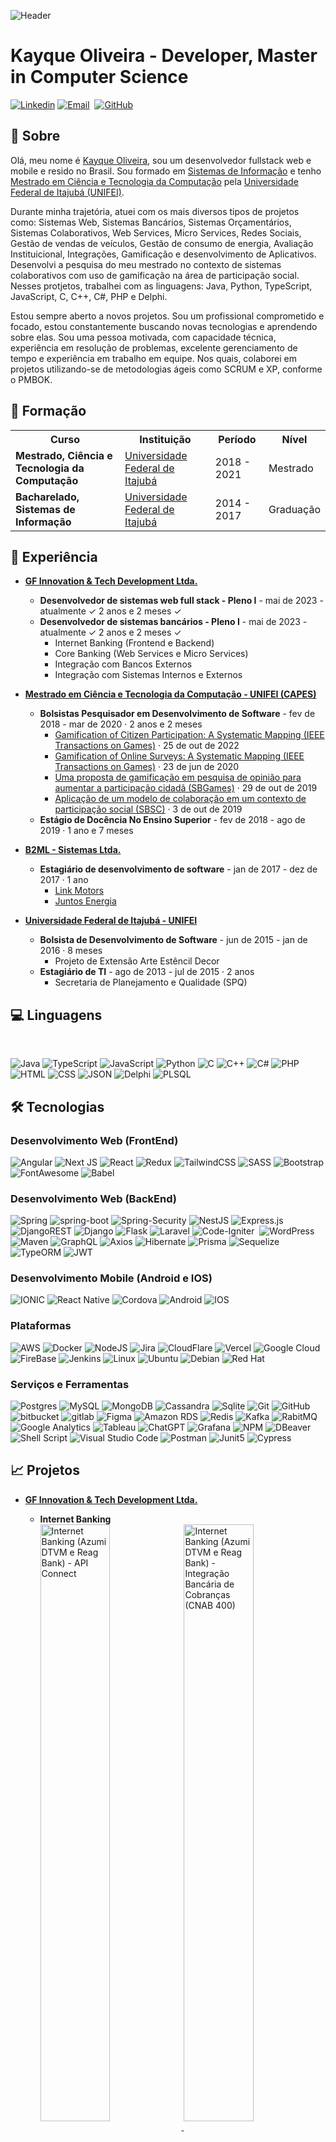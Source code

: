 ![Header](https://github.com/kayque-willy/kayque-willy/blob/main/header%20github.png "Header")

<h1 align="left">Kayque Oliveira - Developer, Master in Computer Science</h1>

[![Linkedin](https://img.shields.io/badge/Linkedin-0077B5?style=for-the-badge&logo=linkedin&logoColor=white)](https://www.linkedin.com/in/kayque-oliveira66/)
[![Email](https://img.shields.io/badge/Microsoft_Outlook-0078D4?style=for-the-badge&logo=microsoft-outlook&logoColor=white)](mailto:kayque-willy@hotmail.com)&nbsp;
[![GitHub](https://img.shields.io/badge/Github-100000?style=for-the-badge&logo=github&logoColor=white)](https://github.com/kayque-willy)

<h2>📝 Sobre</h2>

Olá, meu nome é [Kayque Oliveira](https://www.linkedin.com/in/kayque-oliveira66/), sou um desenvolvedor fullstack web e mobile e resido no Brasil. Sou formado em [Sistemas de Informação](https://unifei.edu.br/) e tenho [Mestrado em Ciência e Tecnologia da Computação](https://ppg-ctc.unifei.edu.br/) pela [Universidade Federal de Itajubá (UNIFEI)](https://unifei.edu.br/).

Durante minha trajetória, atuei com os mais diversos tipos de projetos como: Sistemas Web, Sistemas Bancários, Sistemas Orçamentários, Sistemas Colaborativos, Web Services, Micro Services, Redes Sociais, Gestão de vendas de veículos, Gestão de consumo de energia, Avaliação Instituicional, Integrações, Gamificação e desenvolvimento de Aplicativos. Desenvolvi a pesquisa do meu mestrado no contexto de sistemas colaborativos com uso de gamificação na área de participação social. Nesses protjetos, trabalhei com as linguagens: Java, Python, TypeScript, JavaScript, C, C++, C#, PHP e Delphi.

Estou sempre aberto a novos projetos. Sou um profissional comprometido e focado, estou constantemente buscando novas tecnologias e aprendendo sobre elas. Sou uma pessoa motivada, com capacidade técnica, experiência em resolução de problemas, excelente gerenciamento de tempo e experiência em trabalho em equipe. Nos quais, colaborei em projetos utilizando-se de metodologias ágeis como SCRUM e XP, conforme o PMBOK.

<h2>📘 Formação</h2>

<table>
  <tr>
    <th>Curso</th>
    <th>Instituição</th>
    <th>Período</th>
    <th>Nível</th>
  </tr>
  <tr>
    <td><b>Mestrado, Ciência e Tecnologia da Computação</b></td>
    <td><a href="https://ppg-ctc.unifei.edu.br/">Universidade Federal de Itajubá</a></td>
    <td>2018 - 2021</td>
    <td>Mestrado</td>
  </tr>
  <tr>
    <td><b>Bacharelado, Sistemas de Informação</b></td>
    <td><a href="https://prg.unifei.edu.br/cursos/sistemas-de-informacao/">Universidade Federal de Itajubá</a></td>
    <td>2014 - 2017</td>
    <td>Graduação</td>
  </tr>
 </table>

<h2>🏦 Experiência</h2>

- <b>[GF Innovation & Tech Development Ltda.](https://www.linkedin.com/company/globalfinanceiro)</b>
    - <b>Desenvolvedor de sistemas web full stack - Pleno I</b> -  mai de 2023 - atualmente ✓ 2 anos e 2 meses ✓
    - <b>Desenvolvedor de sistemas bancários - Pleno I</b> - mai de 2023 - atualmente ✓ 2 anos e 2 meses ✓
        - Internet Banking (Frontend e Backend)
        - Core Banking (Web Services e Micro Services)
        - Integração com Bancos Externos
        - Integração com Sistemas Internos e Externos<br/>
        
- <b>[Mestrado em Ciência e Tecnologia da Computação - UNIFEI (CAPES)](https://www.gov.br/capes/pt-br/acesso-a-informacao/acoes-e-programas/bolsas/bolsas-no-pais)</b>
    - <b>Bolsistas Pesquisador em Desenvolvimento de Software</b> - fev de 2018 - mar de 2020 · 2 anos e 2 meses
        - [Gamification of Citizen Participation: A Systematic Mapping (IEEE Transactions on Games)](https://ieeexplore.ieee.org/document/9927332) · 25 de out de 2022
        - [Gamification of Online Surveys: A Systematic Mapping (IEEE Transactions on Games)](https://ieeexplore.ieee.org/document/9123672) · 23 de jun de 2020
        - [Uma proposta de gamificação em pesquisa de opinião para aumentar a participação cidadã (SBGames)](https://www.sbgames.org/sbgames2019/files/papers/CulturaFull/197273.pdf) · 29 de out de 2019
        - [Aplicação de um modelo de colaboração em um contexto de participação social (SBSC)](https://sol.sbc.org.br/index.php/sbsc/article/view/7806) ·  3 de out de 2019
    - <b>Estágio de Docência No Ensino Superior</b> - fev de 2018 - ago de 2019 · 1 ano e 7 meses<br/>
    
- <b>[B2ML - Sistemas Ltda.](https://www.b2ml.com.br/)</b>
    - <b>Estagiário de desenvolvimento de software</b> - jan de 2017 - dez de 2017 · 1 ano
        - [Link Motors](https://linkmotors.com.br/)
        - [Juntos Energia](https://juntosenergia.com.br/)<br/>
        
- <b>[Universidade Federal de Itajubá - UNIFEI](https://unifei.edu.br/)</b>
  - <b>Bolsista de Desenvolvimento de Software</b> - jun de 2015 - jan de 2016 · 8 meses
      -  Projeto de Extensão Arte Estêncil Decor
  - <b>Estagiário de TI</b> - ago de 2013 - jul de 2015 · 2 anos
      - Secretaria de Planejamento e Qualidade (SPQ)

<h2>💻 Linguagens</h2>

</br>

![Java](https://img.shields.io/badge/Java-e11e21?style=for-the-badge&logo=java&logoColor=white")
![TypeScript](https://img.shields.io/badge/TypeScript-007ACC?style=for-the-badge&logo=typescript&logoColor=F7DF1E)
![JavaScript](https://img.shields.io/badge/JavaScript-323330?style=for-the-badge&logo=javascript&logoColor=F7DF1E)
![Python](https://img.shields.io/badge/Python-FFD43B?style=for-the-badge&logo=python&logoColor=blue)
![C](https://img.shields.io/badge/C-00599C?style=for-the-badge&logo=c&logoColor=white)
![C++](https://img.shields.io/badge/C%2B%2B-00599C?style=for-the-badge&logo=c%2B%2B&logoColor=white)
![C#](https://img.shields.io/badge/C%23-239120?style=for-the-badge&logo=csharp&logoColor=white)
![PHP](https://img.shields.io/badge/PHP-777BB4?style=for-the-badge&logo=php&logoColor=white)
![HTML](https://img.shields.io/badge/HTML5-E34F26?style=for-the-badge&logo=html5&logoColor=white)
![CSS](https://img.shields.io/badge/CSS3-1572B6?style=for-the-badge&logo=css3&logoColor=white)
![JSON](https://img.shields.io/badge/json-5E5C5C?style=for-the-badge&logo=json&logoColor=white)
![Delphi](https://img.shields.io/badge/Delphi-B22222?style=for-the-badge&logo=delphi&logoColor=white)
![PLSQL](https://img.shields.io/badge/PLSQL-F80000?style=for-the-badge&logo=oracle&logoColor=black)

<h2>🛠️ Tecnologias</h2>

### Desenvolvimento Web (FrontEnd)

![Angular](https://img.shields.io/badge/Angular-DD0031?style=for-the-badge&logo=angular&logoColor=white)
![Next JS](https://img.shields.io/badge/Next-black?style=for-the-badge&logo=next.js&logoColor=white)
![React](https://img.shields.io/badge/React-20232A?style=for-the-badge&logo=react&logoColor=61DAFB)
![Redux](https://img.shields.io/badge/Redux-593D88?style=for-the-badge&logo=redux&logoColor=white)
![TailwindCSS](https://img.shields.io/badge/tailwindcss-%2338B2AC.svg?style=for-the-badge&logo=tailwind-css&logoColor=white)
![SASS](https://img.shields.io/badge/SASS-hotpink.svg?style=for-the-badge&logo=SASS&logoColor=white)
![Bootstrap](https://img.shields.io/badge/Bootstrap-563D7C?style=for-the-badge&logo=bootstrap&logoColor=white)
![FontAwesome](https://img.shields.io/badge/Font_Awesome-339AF0?style=for-the-badge&logo=fontawesome&logoColor=white)
![Babel](https://img.shields.io/badge/Babel-F9DC3e?style=for-the-badge&logo=babel&logoColor=black)

### Desenvolvimento Web (BackEnd)

![Spring](https://img.shields.io/badge/Spring-6DB33F?style=for-the-badge&logo=spring&logoColor=white)
![spring-boot](https://img.shields.io/badge/Spring_Boot-6DB33F?style=for-the-badge&logo=spring-boot&logoColor=white)
![Spring-Security](https://img.shields.io/badge/Spring_Security-6DB33F?style=for-the-badge&logo=Spring-Security&logoColor=white)
![NestJS](https://img.shields.io/badge/nestjs-E0234E?style=for-the-badge&logo=nestjs&logoColor=white)
![Express.js](https://img.shields.io/badge/express.js-%23404d59.svg?style=for-the-badge&logo=express&logoColor=%2361DAFB)
![DjangoREST](https://img.shields.io/badge/DJANGO-REST-ff1709?style=for-the-badge&logo=django&logoColor=white&color=ff1709&labelColor=gray)
![Django](https://img.shields.io/badge/django-%23092E20.svg?style=for-the-badge&logo=django&logoColor=white)
![Flask](https://img.shields.io/badge/Flask-000000?style=for-the-badge&logo=flask&logoColor=white)
![Laravel](https://img.shields.io/badge/laravel-%23FF2D20.svg?style=for-the-badge&logo=laravel&logoColor=white)
![Code-Igniter](https://img.shields.io/badge/CodeIgniter-%23EF4223.svg?style=for-the-badge&logo=codeIgniter&logoColor=white)&nbsp;
![WordPress](https://img.shields.io/badge/Wordpress-21759B?style=for-the-badge&logo=wordpress&logoColor=whit)
![Maven](https://img.shields.io/badge/apache_maven-C71A36?style=for-the-badge&logo=apachemaven&logoColor=white)
![GraphQL](https://img.shields.io/badge/GraphQl-E10098?style=for-the-badge&logo=graphql&logoColor=white)
![Axios](https://img.shields.io/badge/axios-671ddf?&style=for-the-badge&logo=axios&logoColor=white)
![Hibernate](https://img.shields.io/badge/Hibernate-59666C?style=for-the-badge&logo=Hibernate&logoColor=white)
![Prisma](https://img.shields.io/badge/Prisma-3982CE?style=for-the-badge&logo=Prisma&logoColor=white)
![Sequelize](https://img.shields.io/badge/Sequelize-52B0E7?style=for-the-badge&logo=Sequelize&logoColor=white)
![TypeORM](https://img.shields.io/badge/typeorm-FE0803?style=for-the-badge&logo=typeorm&logoColor=white)
![JWT](https://img.shields.io/badge/JWT-000000?style=for-the-badge&logo=JSON%20web%20tokens&logoColor=white)

### Desenvolvimento Mobile (Android e IOS)

![IONIC](https://img.shields.io/badge/Ionic-3880FF?style=for-the-badge&logo=ionic&logoColor=white)
![React Native](https://img.shields.io/badge/React_Native-20232A?style=for-the-badge&logo=react&logoColor=61DAFB)
![Cordova](https://img.shields.io/badge/Cordova-35434F?style=for-the-badge&logo=apache-cordova&logoColor=E8E8E8)
![Android](	https://img.shields.io/badge/Android-3DDC84?style=for-the-badge&logo=android&logoColor=white)
![IOS](https://img.shields.io/badge/iOS-000000?style=for-the-badge&logo=ios&logoColor=white)

### Plataformas

![AWS](https://img.shields.io/badge/AWS-f79201?style=for-the-badge&logo=amazon&logoColor=white)
![Docker](https://img.shields.io/badge/Docker-2CA5E0?style=for-the-badge&logo=docker&logoColor=white)
![NodeJS](https://img.shields.io/badge/node.js-6DA55F?style=for-the-badge&logo=node.js&logoColor=white)
![Jira](https://img.shields.io/badge/Jira-0052CC?style=for-the-badge&logo=Jira&logoColor=white)
![CloudFlare](https://img.shields.io/badge/Cloudflare-F38020?style=for-the-badge&logo=Cloudflare&logoColor=white)
![Vercel](https://img.shields.io/badge/Vercel-000000?style=for-the-badge&logo=vercel&logoColor=white)
![Google Cloud](https://img.shields.io/badge/GCP-4285f4?style=for-the-badge&logo=google&logoColor=white)
![FireBase](https://img.shields.io/badge/Firebase-F5820B?style=for-the-badge&logo=firebase&logoColor=FFCB2B)
![Jenkins](https://img.shields.io/badge/Jenkins-D24939?style=for-the-badge&logo=Jenkins&logoColor=white)
![Linux](https://img.shields.io/badge/Linux-FCC624?style=for-the-badge&logo=linux&logoColor=black)
![Ubuntu](https://img.shields.io/badge/Ubuntu-E95420?style=for-the-badge&logo=ubuntu&logoColor=white)
![Debian](https://img.shields.io/badge/Debian-A81D33?style=for-the-badge&logo=debian&logoColor=white)
![Red Hat](https://img.shields.io/badge/Red%20Hat-EE0000?style=for-the-badge&logo=redhat&logoColor=white)

### Serviços e Ferramentas

![Postgres](https://img.shields.io/badge/PostgreSQL-316192?style=for-the-badge&logo=postgresql&logoColor=white)
![MySQL](https://img.shields.io/badge/mysql-%2300f.svg?style=for-the-badge&logo=mysql&logoColor=white)
![MongoDB](https://img.shields.io/badge/MongoDB-%234ea94b.svg?style=for-the-badge&logo=mongodb&logoColor=white)
![Cassandra](https://img.shields.io/badge/Cassandra-1287B1?style=for-the-badge&logo=apache%20cassandra&logoColor=white)
![Sqlite](https://img.shields.io/badge/Sqlite-003B57?style=for-the-badge&logo=sqlite&logoColor=white)
![Git](https://img.shields.io/badge/Git-F05032?style=for-the-badge&logo=git&logoColor=white)
![GitHub](https://img.shields.io/badge/github-%23121011.svg?style=for-the-badge&logo=github&logoColor=white)
![bitbucket](https://img.shields.io/badge/Bitbucket-0747a6?style=for-the-badge&logo=bitbucket&logoColor=white)
![gitlab](https://img.shields.io/badge/GitLab-330F63?style=for-the-badge&logo=gitlab&logoColor=white)
![Figma](https://img.shields.io/badge/figma-%23F24E1E.svg?style=for-the-badge&logo=figma&logoColor=white)
![Amazon RDS](https://img.shields.io/badge/Amazon%20RDS-527FFF?style=for-the-badge&logo=amazon-rds&logoColor=white)
![Redis](https://img.shields.io/badge/redis-%23DD0031.svg?&style=for-the-badge&logo=redis&logoColor=white)
![Kafka](https://img.shields.io/badge/Apache_Kafka-231F20?style=for-the-badge&logo=apache-kafka&logoColor=white)
![RabitMQ](https://img.shields.io/badge/rabbitmq-%23FF6600.svg?&style=for-the-badge&logo=rabbitmq&logoColor=white)
![Google Analytics](https://img.shields.io/badge/Google%20Analytics-E37400?style=for-the-badge&logo=google%20analytics&logoColor=white)
![Tableau](https://img.shields.io/badge/Tableau-E97627?style=for-the-badge&logo=Tableau&logoColor=white)
![ChatGPT](https://img.shields.io/badge/ChatGPT-74aa9c?style=for-the-badge&logo=openai&logoColor=white)
![Grafana](https://img.shields.io/badge/Grafana-F2F4F9?style=for-the-badge&logo=grafana&logoColor=orange&labelColor=F2F4F9)
![NPM](https://img.shields.io/badge/npm-CB3837?style=for-the-badge&logo=npm&logoColor=white)
![DBeaver](https://img.shields.io/badge/dbeaver-382923?style=for-the-badge&logo=dbeaver&logoColor=white)
![Shell Script](https://img.shields.io/badge/shell_script-%23121011.svg?style=for-the-badge&logo=gnu-bash&logoColor=white)
![Visual Studio Code](https://img.shields.io/badge/Visual%20Studio%20Code-0078d7.svg?style=for-the-badge&logo=visual-studio-code&logoColor=white)
![Postman](https://img.shields.io/badge/Postman-FF6C37?style=for-the-badge&logo=Postman&logoColor=white)
![Junit5](https://img.shields.io/badge/Junit5-25A162?style=for-the-badge&logo=junit5&logoColor=white)
![Cypress](https://img.shields.io/badge/Cypress-17202C?style=for-the-badge&logo=cypress&logoColor=white)

<h2>📈 Projetos</h2>

- <b>[GF Innovation & Tech Development Ltda.](https://www.linkedin.com/company/globalfinanceiro)</b>
  - <b>Internet Banking</b> <br/>
      <a href="https://azumidtvm.com.br/" target="_blank">
         <img align="center" src="https://github.com/kayque-willy/kayque-willy/blob/main/Projeto%20(26).PNG" width="49.5%" alt="Internet Banking (Azumi DTVM e Reag Bank) - API Connect"/>
      </a>
      <a href="https://azumidtvm.com.br/" target="_blank">
        <img align="center" src="https://github.com/kayque-willy/kayque-willy/blob/main/Projeto%20(25).PNG" width="49.5%" alt="Internet Banking (Azumi DTVM e Reag Bank) - Integração Bancária de Cobranças (CNAB 400)"/>
      </a>
      <a href="https://azumidtvm.com.br/" target="_blank">
        <img align="center" src="https://github.com/kayque-willy/kayque-willy/blob/main/Projeto%20(24).PNG" width="49.5%" alt="Internet Banking (Azumi DTVM e Reag Bank) - Integração Bancária de Pagamentos e Transferências (CNAB 240)"/>
      </a>
      <a href="https://azumidtvm.com.br/" target="_blank">
        <img align="center" src="https://github.com/kayque-willy/kayque-willy/blob/main/Projeto%20(23).PNG" width="49.5%" alt="Internet Banking (Azumi DTVM)"/>
      </a>
      <a href="https://reag.com.br/" target="_blank">
        <img align="center" src="https://github.com/kayque-willy/kayque-willy/blob/main/Projeto%20(22).PNG" width="49.5%" alt="Internet Banking (Reag Bank)"/>
      </a> 
  - <b>Core Banking</b><br/>
      <a href="https://azumidtvm.com.br/" target="_blank">
        <img align="center" src="https://github.com/kayque-willy/kayque-willy/blob/main/Projeto%20(21).PNG" width="49.5%" alt="Core Banking (Azumi DTVM e Reag Bank) - Serviço de Cobranças, Pagamentos e Transferências"/>
      </a>
      <a href="https://azumidtvm.com.br/" target="_blank">
        <img align="center" src="https://github.com/kayque-willy/kayque-willy/blob/main/Projeto%20(20).PNG" width="49.5%" alt="Core Banking (Azumi DTVM e Reag Bank) - Serviço de Protestos"/>
      </a>
        
- <b>[Mestrado em Ciência e Tecnologia da Computação - UNIFEI (CAPES)](https://www.gov.br/capes/pt-br/acesso-a-informacao/acoes-e-programas/bolsas/bolsas-no-pais)</b>

   - <b>Opina Aí</b> <br/>
      <a href="https://www.neiru.org/" target="_blank">
        <img align="center" src="https://github.com/kayque-willy/kayque-willy/blob/main/Projeto%20(13).PNG" width="49.5%" alt="Opina Aí - Web Site"/>
      </a>
      <a href="https://play.google.com/store/apps/details?id=io.ionic.neirusurveysapp&hl=pt_BR&gl=US" target="_blank">
        <img align="center" src="https://github.com/kayque-willy/kayque-willy/blob/main/Projeto%20(14).PNG" width="49.5%" alt="Opina Aí - App"/>
      </a>
      <a href="https://www.neiru.org/" target="_blank">
        <img align="center" src="https://github.com/kayque-willy/kayque-willy/blob/main/Projeto%20(16).PNG" width="49.5%" alt="Opina Aí - API RESTFUL"/>
      </a>
    
   - <b>Neiru Agentes</b> <br/>
      <a href="https://www.neiru.org/" target="_blank">
        <img align="center" src="https://github.com/kayque-willy/kayque-willy/blob/main/Projeto%20(18).PNG" width="49.5%" alt="NEIRU Agentes - API RESTFUL"/>
      </a>
      <a href="https://play.google.com/store/search?q=neiru+agentes&c=apps&hl=pt_BR&gl=US&pli=1" target="_blank">
        <img align="center" src="https://github.com/kayque-willy/kayque-willy/blob/main/Projeto%20(19).PNG" width="49.5%" alt="NEIRU Agentes - App"/>
      </a>
      
- <b>[B2ML - Sistemas Ltda.](https://www.b2ml.com.br/)</b>

  - <b>Link Motors</b> <br/>
    <a href="https://www.linkmotors.com.br/" target="_blank">
      <img align="center" src="https://github.com/kayque-willy/kayque-willy/blob/main/Projeto%20(7).PNG" width="49.5%" alt="Link Motors - Web Site"/>
    </a>
    <a href="https://www.linkmotors.com.br/" target="_blank">
      <img align="center" src="https://github.com/kayque-willy/kayque-willy/blob/main/Projeto%20(8).PNG" width="49.5%" alt="Link Motors - API RESTFUL"/>
    </a>
    
  - <b>Juntos Energia</b> <br/>
    <a href="https://juntosenergia.com.br/" target="_blank">
      <img align="center" src="https://github.com/kayque-willy/kayque-willy/blob/main/Projeto%20(9).PNG" width="49.5%" alt="Juntos Energia Compartilhada - Web Site"/>
    </a>
    <a href="https://juntosenergia.com.br/" target="_blank">
      <img align="center" src="https://github.com/kayque-willy/kayque-willy/blob/main/Projeto%20(10).PNG" width="49.5%" alt="Juntos Energia Compartilhada - API Web Flux"/>
    </a>
    <a href="https://juntosenergia.com.br/" target="_blank">
      <img align="center" src="https://github.com/kayque-willy/kayque-willy/blob/main/Projeto%20(11).PNG" width="49.5%" alt="Juntos Energia Compartilhada - API RESTFUL"/>
    </a>
    <a href="https://play.google.com/store/apps/details?id=com.enecred.enercredapp&hl=pt_BR&gl=US" target="_blank">
      <img align="center" src="https://github.com/kayque-willy/kayque-willy/blob/main/Projeto%20(12).PNG" width="49.5%" alt="Juntos Energia Compartilhada - App"/>
    </a>
    
  - <b>Rakuten</b> <br/>
    <a href="https://www.rakuten.com/" target="_blank">
      <img align="center" src="https://github.com/kayque-willy/kayque-willy/blob/main/Projeto%20(6).PNG" width="49.5%" alt="Rakuten - API RESTFUL"/>
    </a>
        
- <b>[Universidade Federal de Itajubá - UNIFEI](https://unifei.edu.br/)</b>
  <br/>
    - <b>Estagiário de TI - Secretaria de Planejamento e Qualidade (SPQ)</b> <br/>
      <a href="" target="_blank">
        <img align="center" src="https://github.com/kayque-willy/kayque-willy/blob/main/Projeto%20(1).PNG" width="49.5%" alt="Sistema de Gestão Orçamentário (SPQ)"/>
      </a>
      <a href="https://cpa.unifei.edu.br/" target="_blank">
        <img align="center" src="https://github.com/kayque-willy/kayque-willy/blob/main/Projeto%20(2).PNG" width="49.5%" alt="Sistema de Avaliação Institucional (CPA) - API"/>
      </a>
      <a href="https://cpa.unifei.edu.br/" target="_blank">
        <img align="center" src="https://github.com/kayque-willy/kayque-willy/blob/main/Projeto%20(3).PNG" width="49.5%" alt="Sistema de Avaliação Institucional (CPA)"/>
      </a>

   - <b>Bolsista de Desenvolvimento de Software - Projeto de Extensão Arte Estêncial Decor</b> <br/>
      <a href="https://unifei.edu.br/unifei-realiza-o-projeto-estencil-arte-decor/" target="_blank">
        <img align="center" src="https://github.com/kayque-willy/kayque-willy/blob/main/Projeto%20(4).PNG" width="49.5%" alt="E-Commerce da Associação Artes da Terra (AAT)"/>
      </a>
      <a href="https://unifei.edu.br/unifei-realiza-o-projeto-estencil-arte-decor/" target="_blank">
        <img align="center" src="https://github.com/kayque-willy/kayque-willy/blob/main/Projeto%20(5).PNG" width="49.5%" alt="Projeto de Extensão Arte Estêncil Decor "/>
      </a>
